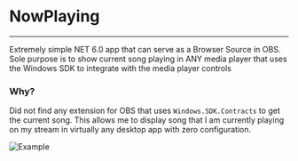 ﻿# NowPlaying
___
Extremely simple NET 6.0 app that can serve as a Browser Source in OBS.
Sole purpose is to show current song playing in ANY media player that uses
the Windows SDK to integrate with the media player controls

### Why?
Did not find any extension for OBS that uses `Windows.SDK.Contracts`
to get the current song. This allows me to display song that I am currently 
playing on my stream in virtually any desktop app with zero configuration.


![Example](https://i.imgur.com/4URUrT3.png)
